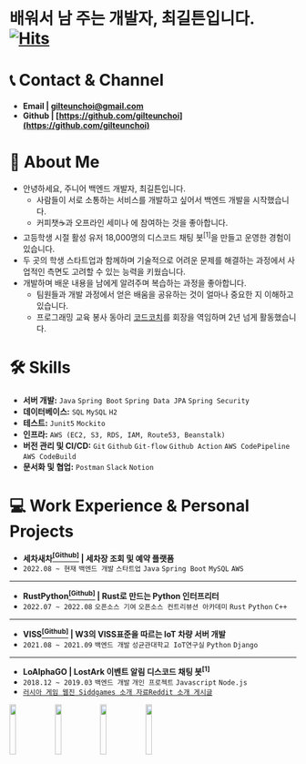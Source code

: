 # 배워서 남 주는 개발자,  최길튼입니다. [![Hits](https://hits.seeyoufarm.com/api/count/incr/badge.svg?url=https%3A%2F%2Fgithub.com%2Fgilteunchoi&count_bg=%23000000&title_bg=%23000000&icon=github.svg&icon_color=%23FFFFFF&title=hits&edge_flat=false)](https://mailcar.com)

# 📞 Contact & Channel
- **Email | gilteunchoi@gmail.com**
- **Github | [https://github.com/gilteunchoi](https://github.com/gilteunchoi)**

# 🙋 About Me
- 안녕하세요, 주니어 백엔드 개발자, 최길튼입니다.
    - 사람들이 서로 소통하는 서비스를 개발하고 싶어서 백엔드 개발을 시작했습니다.
    - 커피챗☕과 오프라인 세미나 에 참여하는 것을 좋아합니다.
- 고등학생 시절 활성 유저 18,000명의 디스코드 채팅 봇<sup>[1]</sup>을 만들고 운영한 경험이 있습니다.
- 두 곳의 학생 스타트업과 함께하며 기술적으로 어려운 문제를 해결하는 과정에서 사업적인 측면도 고려할 수 있는 능력을 키웠습니다.
- 개발하며 배운 내용을 남에게 알려주며 복습하는 과정을 좋아합니다.
    - 팀원들과 개발 과정에서 얻은 배움을 공유하는 것이 얼마나 중요한 지 이해하고 있습니다.
    - 프로그래밍 교육 봉사 동아리 [코드코치](https://codecoach.imweb.me/)를 회장을 역임하며 2년 넘게 활동했습니다.

# 🛠 Skills
- **서버 개발:** `Java` `Spring Boot` `Spring Data JPA` `Spring Security`
- **데이터베이스:** `SQL` `MySQL` `H2`
- **테스트:** `Junit5` `Mockito`
- **인프라:** `AWS (EC2, S3, RDS, IAM, Route53, Beanstalk)`
- **버전 관리 및 CI/CD:** `Git` `Github` `Git-flow` `Github Action` `AWS CodePipeline` `AWS CodeBuild`
- **문서화 및 협업:** `Postman` `Slack` `Notion`

# 💻 Work Experience & Personal Projects
- **세차새차[<sup>[Github]</sup>](https://github.com/washcarnewcar/washcar.me-spring-server) | 세차장 조회 및 예약 플랫폼**
- `2022.08 ~ 현재` `백엔드 개발` `스타트업` `Java` `Spring Boot` `MySQL` `AWS`
---
- **RustPython[<sup>[Github]</sup>](https://github.com/RustPython/RustPython/pulls?q=is%3Apr+author%3Agilteunchoi+) | Rust로 만드는 Python 인터프리터**
- `2022.07 ~ 2022.08` `오픈소스 기여` `오픈소스 컨트리뷰션 아카데미` `Rust` `Python` `C++`
---
- **VISS[<sup>[Github]</sup>](https://github.com/skku-iotlab/viss_backend) | W3의 VISS표준을 따르는 IoT 차량 서버 개발**
- `2021.08 ~ 2021.09` `백엔드 개발` `성균관대학교 IoT연구실` `Python` `Django`
---
- **LoAlphaGO | LostArk 이벤트 알림 디스코드 채팅 봇<sup>[1]</sup>**
- `2018.12 ~ 2019.03` `백엔드 개발` `개인 프로젝트` `Javascript` `Node.js`
- [`러시아 게임 웹진 Siddgames 소개 자료`](https://dzen.ru/media/siddgames/discord-bot-dlia-vashego-kanala-lost-ark-5c1647f52fb96d00aa8d152f)[`Reddit 소개 게시글`](https://www.reddit.com/r/lostarkgame/comments/aa8uru/lost_ark_eventisland_alarm_bot/)

<img src = "https://user-images.githubusercontent.com/61682534/226188069-df0c7cb7-e2c9-473c-b5f0-30ef5f6c7c90.png" width="15%" height="15%"> <img src = "https://user-images.githubusercontent.com/61682534/226187886-f0a76650-d52e-4965-94ea-124da3cc9758.png" width="15%" height="15%"> <img src = "https://user-images.githubusercontent.com/61682534/226187737-bd5cb5a7-3ab9-4a7d-85c1-30f006437435.png" width="15%" height="15%"> <img src = "https://user-images.githubusercontent.com/61682534/226187741-75a75c81-accc-4c0b-84ec-da2396984e4a.png" width="15%" height="15%">

